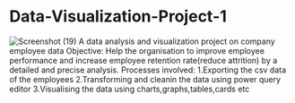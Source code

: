 # Data-Visualization-Project-1
![Screenshot (19)](https://github.com/anjushreesen/Data-Visualization-Project-1/assets/73659975/e6dc3515-c779-4be2-aedf-faf11ccfbd19)
A data analysis and visualization project on company employee data
Objective:
Help the organisation to improve employee performance and increase employee retention rate(reduce attrition) by a detailed and 
precise analysis.
Processes involved:
1.Exporting the csv data of the employees
2.Transforming and cleanin the data using power query editor
3.Visualising the data using charts,graphs,tables,cards etc
